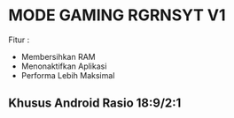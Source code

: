 # MODE GAMING RGRNSYT V1

Fitur :
- Membersihkan RAM
- Menonaktifkan Aplikasi
- Performa Lebih Maksimal

Khusus Android Rasio 18:9/2:1
-
